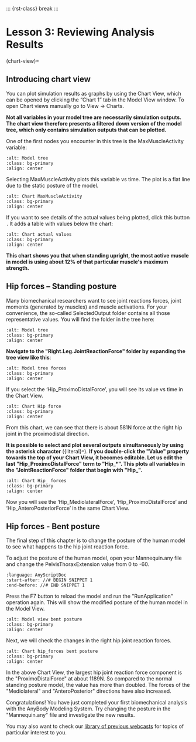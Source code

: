 ::: {rst-class} break
:::


# Lesson 3: Reviewing Analysis Results

(chart-view)=

## Introducing chart view

You can plot simulation results as graphs by using the Chart View, which can be opened by clicking the “Chart 1” tab in the Model View window. To
open Chart views manually go to View -> Charts.

**Not all variables in your model tree are necessarily simulation outputs. The chart view therefore presents a
filtered down version of the model tree, which only contains simulation outputs that can be plotted.**

One of the first nodes you encounter in this tree is the MaxMuscleActivity variable:

```{image} _static/lesson3/image1.png
:alt: Model tree
:class: bg-primary
:align: center
```

Selecting MaxMuscleActivity plots this variable vs time. The plot is a flat line
due to the static posture of the model.

```{image} _static/lesson3/image2.png
:alt: Chart MaxMuscleActivity 
:class: bg-primary
:align: center
```

If you want to see details of the actual values being plotted, click this
button <img src="_static/lesson3/image3.png" alt="Details_values" height="1.5em">. It adds a table with values below the chart:

```{image} _static/lesson3/image4.png
:alt: Chart actual values
:class: bg-primary
:align: center
```

**This chart shows you that when standing upright, the most active muscle in model is using about 12%
of that particular muscle's maximum strength.**

## Hip forces – Standing posture

Many biomechanical researchers want to see joint reactions forces, joint
moments (generated by muscles) and muscle activations. For your convenience, the
so-called SelectedOutput folder contains all those representative
values. You will find the folder in the tree here:

```{image} _static/lesson3/image5.png
:alt: Model tree
:class: bg-primary
:align: center
```

**Navigate to the "Right.Leg.JointReactionForce" folder
by expanding the tree view like this**:

```{image} _static/lesson3/image6.png
:alt: Model tree forces
:class: bg-primary
:align: center
```

If you select the ‘Hip_ProximoDistalForce’, you will see its value vs time in
the Chart View.

```{image} _static/lesson3/image7.png
:alt: Chart Hip force
:class: bg-primary
:align: center
```

From this chart, we can see that there is about 581N force at the
right hip joint in the proximodistal direction.

**It is possible to select and plot several outputs simultaneously
by using the asterisk character** ({literal}`*`). **If you double-click
the "Value" property towards the top of your Chart View, it becomes editable. Let us
edit the last "Hip_ProximoDistalForce" term to "Hip\_\*". This
plots all variables in the "JointReactionForce" folder that begin with "Hip\_".**

```{image} _static/lesson3/image8.png
:alt: Chart Hip_ forces
:class: bg-primary
:align: center
```

Now you will see the ‘Hip_MediolateralForce’, ‘Hip_ProximoDistalForce’
and ‘Hip_AnteroPosteriorForce’ in the same Chart View.

## Hip forces - Bent posture

The final step of this chapter is to change the posture of the human
model to see what happens to the hip joint reaction force.

To adjust the posture of the human model, open your Mannequin.any
file and change the PelvisThoraxExtension value from 0 to -60.

```{literalinclude} Snippets/lesson3/snip.NewModel.main-1.any
:language: AnyScriptDoc
:start-after: //# BEGIN SNIPPET 1
:end-before: //# END SNIPPET 1
```

Press the F7 button to reload the model and run the "RunApplication"
operation again. This will show the modified posture of the
human model in the Model View.

```{image} _static/lesson3/image9.png
:alt: Model view bent posture
:class: bg-primary
:align: center
```

Next, we will check the changes in the right hip joint reaction forces.

```{image} _static/lesson3/image10.png
:alt: Chart hip_forces bent posture
:class: bg-primary
:align: center
```

In the above Chart View, the largest hip joint reaction
force component is the "ProximoDistalForce" at about 1189N.
So compared to the normal standing posture model, the value has more than
doubled. The forces of the "Mediolateral" and "AnteroPosterior" directions have also
increased.

Congratulations! You have just completed your first biomechanical
analysis with the AnyBody Modeling System. Try changing the posture in the "Mannequin.any" file and investigate the new
results.

You may also want to check our [library of previous
webcasts](https://www.anybodytech.com/anybody.html?fwd=webcasts)
for topics of particular interest to you.
